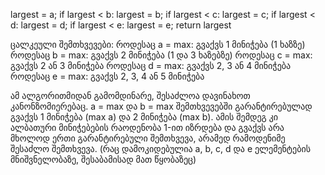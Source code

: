 largest = a;
if largest < b:
    largest = b;
if largest < c:
    largest = c;
if largest < d:
    largest = d;
if largest < e:
    largest = e;
return largest

<!-- 5! = 120. სულ გვაქვს 120 შემთხვევა. აქედან თითოეულ ელემენტზე:
4! = 24
24/120 = 1/5
ხოლო e-ს შემთხვევაში 1! = 1 -->

ცალკეული შემთხვევები:
როდესაც a = max:
    გვაქვს 1 მინიჭება (1 ხაზზე)
როდესაც b = max:
    გვაქვს 2 მინიჭება (1 და 3 ხაზებზე)
როდესაც c = max:
    გვაქვს 2 ან 3 მინიჭება 
როდესაც d = max:
    გვაქვს 2, 3 ან 4 მინიჭება
როდესაც e = max:
    გვაქვს 	2, 3, 4 ან 5 მინიჭება

ამ ალგორითმიდან გამომდინარე, შესაძლოა დავინახოთ კანონზომიერებაც. a = max და b = max შემთხვევებში გარანტირებულად
გვაქვს 1 მინიჭება (max a) და 2 მინიჭება (max b). ამის შემდეგ კი ალბათური მინიჭებების რაოდენობა 1-ით იზრდება
და გვაქვს არა მხოლოდ ერთი გარანტირებული შემთხვევა, არამედ რამოდენიმე შესაძლო შემთხვევა. (რაც დამოკიდებულია
a, b, c, d და e ელემენტების მნიშვნელობაზე, შესაბამისად მათ წყობაზეც)

